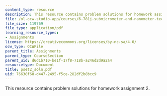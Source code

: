 ```yaml
---
content_type: resource
description: This resource contains problem solutions for homework assignment 2.
file: /ol-ocw-studio-app/courses/6-781j-submicrometer-and-nanometer-technology-spring-2006/76638f68d4472495f5ce282df2b8bcc9_pset2_soln.pdf
file_size: 119769
file_type: application/pdf
learning_resource_types:
- Assignments
license: https://creativecommons.org/licenses/by-nc-sa/4.0/
ocw_type: OCWFile
parent_title: Assignments
parent_type: CourseSection
parent_uid: d6d1b710-be1f-17f8-718b-a246d2d9a2a4
resourcetype: Document
title: pset2_soln.pdf
uid: 76638f68-d447-2495-f5ce-282df2b8bcc9
---
```

This resource contains problem solutions for homework assignment 2.